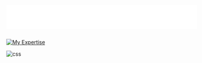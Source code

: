 <h1 align="center">
  <img src="https://raw.githubusercontent.com/jakobud/jakobud/master/name.svg" alt="Jake Wilson" />
</h1>

[![My Expertise](https://skillicons.dev/icons?i=js,ts,html,sass,css,tailwind,nodejs,express,jest,react,svelte,d3,electron,php,laravel,git,github,bitbucket,mysql,mongodb,vscode,postman)](https://skillicons.dev)

<img src="https://raw.githubusercontent.com/jakobud/jakobud/master/css.svg" alt="css" />